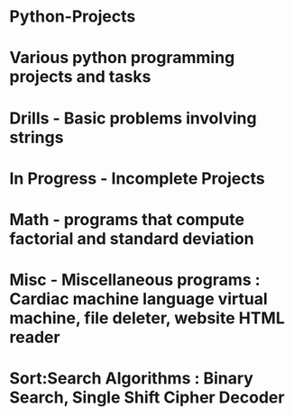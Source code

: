 # Python-Projects
# Various python programming projects and tasks
# Drills - Basic problems involving strings
# In Progress - Incomplete Projects
# Math - programs that compute factorial and standard deviation
# Misc - Miscellaneous programs : Cardiac machine language virtual machine, file deleter, website HTML reader
# Sort:Search Algorithms : Binary Search, Single Shift Cipher Decoder

